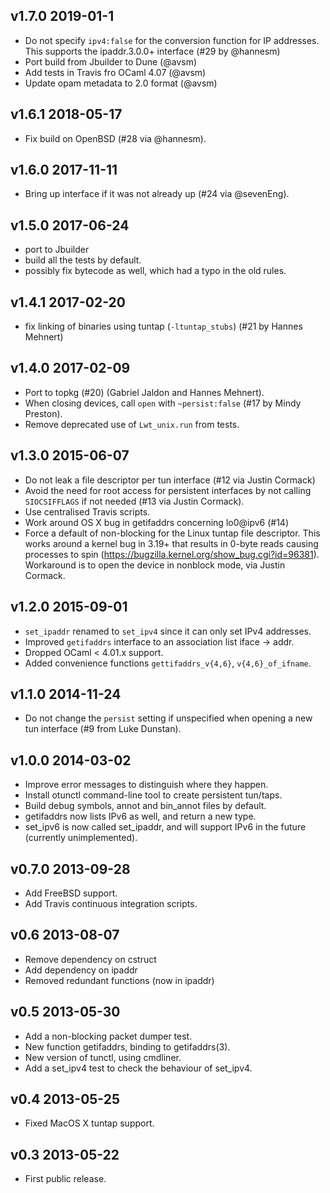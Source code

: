 ## v1.7.0 2019-01-1

* Do not specify `ipv4:false` for the conversion function for IP addresses.
  This supports the ipaddr.3.0.0+ interface (#29 by @hannesm)
* Port build from Jbuilder to Dune (@avsm)
* Add tests in Travis fro OCaml 4.07 (@avsm)
* Update opam metadata to 2.0 format (@avsm)

## v1.6.1 2018-05-17

* Fix build on OpenBSD (#28 via @hannesm).

## v1.6.0 2017-11-11

* Bring up interface if it was not already up (#24 via @sevenEng).

## v1.5.0 2017-06-24
* port to Jbuilder
* build all the tests by default.
* possibly fix bytecode as well, which had a typo in the old rules.

## v1.4.1 2017-02-20
* fix linking of binaries using tuntap (`-ltuntap_stubs`) (#21 by Hannes Mehnert)

## v1.4.0 2017-02-09
* Port to topkg (#20) (Gabriel Jaldon and Hannes Mehnert).
* When closing devices, call `open` with `~persist:false` (#17 by Mindy Preston).
* Remove deprecated use of `Lwt_unix.run` from tests.

## v1.3.0 2015-06-07
* Do not leak a file descriptor per tun interface (#12 via Justin Cormack)
* Avoid the need for root access for persistent interfaces by not calling
  `SIOCSIFFLAGS` if not needed (#13 via Justin Cormack).
* Use centralised Travis scripts.
* Work around OS X bug in getifaddrs concerning lo0@ipv6 (#14)
* Force a default of non-blocking for the Linux tuntap file descriptor.
  This works around a kernel bug in 3.19+ that results in 0-byte reads
  causing processes to spin (https://bugzilla.kernel.org/show_bug.cgi?id=96381).
  Workaround is to open the device in nonblock mode, via Justin Cormack.

## v1.2.0 2015-09-01
* `set_ipaddr` renamed to `set_ipv4` since it can only set IPv4 addresses.
* Improved `getifaddrs` interface to an association list iface -> addr.
* Dropped OCaml < 4.01.x support.
* Added convenience functions `gettifaddrs_v{4,6}`, `v{4,6}_of_ifname`.

## v1.1.0 2014-11-24
* Do not change the `persist` setting if unspecified when
  opening a new tun interface (#9 from Luke Dunstan).

## v1.0.0 2014-03-02
* Improve error messages to distinguish where they happen.
* Install otunctl command-line tool to create persistent tun/taps.
* Build debug symbols, annot and bin_annot files by default.
* getifaddrs now lists IPv6 as well, and return a new type.
* set_ipv6 is now called set_ipaddr, and will support IPv6 in the
  future (currently unimplemented).

## v0.7.0 2013-09-28
* Add FreeBSD support.
* Add Travis continuous integration scripts.

## v0.6 2013-08-07
* Remove dependency on cstruct
* Add dependency on ipaddr
* Removed redundant functions (now in ipaddr)

## v0.5 2013-05-30
* Add a non-blocking packet dumper test.
* New function getifaddrs, binding to getifaddrs(3).
* New version of tunctl, using cmdliner.
* Add a set_ipv4 test to check the behaviour of set_ipv4.

## v0.4 2013-05-25
* Fixed MacOS X tuntap support.

## v0.3 2013-05-22
* First public release.
